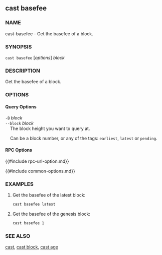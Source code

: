 ## cast basefee

### NAME

cast-basefee - Get the basefee of a block.

### SYNOPSIS

``cast basefee`` [*options*] *block*

### DESCRIPTION

Get the basefee of a block.

### OPTIONS

#### Query Options

`-B` *block*  
`--block` *block*  
&nbsp;&nbsp;&nbsp;&nbsp;The block height you want to query at.

&nbsp;&nbsp;&nbsp;&nbsp;Can be a block number, or any of the tags: `earliest`, `latest` or `pending`.

#### RPC Options

{{#include rpc-url-option.md}}

{{#include common-options.md}}

### EXAMPLES

1. Get the basefee of the latest block:
    ```sh
    cast basefee latest
    ```

2. Get the basefee of the genesis block:
    ```sh
    cast basefee 1
    ```

### SEE ALSO

[cast](./cast.md), [cast block](./cast-block.md), [cast age](./cast-age.md)
